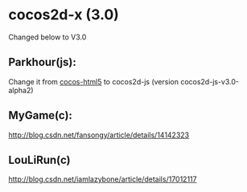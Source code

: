 cocos2d-x (3.0)
==========

Changed below to V3.0


Parkhour(js):
---------
Change it from [cocos-html5](https://github.com/iTyran/Parkhour-src) to cocos2d-js (version cocos2d-js-v3.0-alpha2)

MyGame(c):
---------
http://blog.csdn.net/fansongy/article/details/14142323

LouLiRun(c)
-----
http://blog.csdn.net/iamlazybone/article/details/17012117
